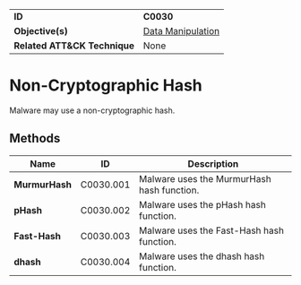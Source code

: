 |||
|---|---|
|**ID**|**C0030**|
|**Objective(s)**|[Data Manipulation](../data-manipulation)|
|**Related ATT&CK Technique**|None|


Non-Cryptographic Hash
======================
Malware may use a non-cryptographic hash. 

Methods
-------
|Name|ID|Description|
|---|---|---|
|**MurmurHash**|C0030.001|Malware uses the MurmurHash hash function.|
|**pHash**|C0030.002|Malware uses the pHash hash function.|
|**Fast-Hash**|C0030.003|Malware uses the Fast-Hash hash function.|
|**dhash**|C0030.004|Malware uses the dhash hash function.|
